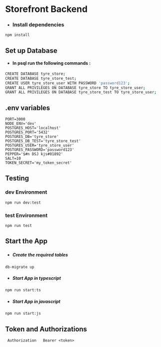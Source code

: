 # Storefront Backend

-  ### Install dependencies

```bash
npm install
```

## Set up Database

-  #### In psql run the following commands :

```bash
CREATE DATABASE tyre_store;
CREATE DATABASE tyre_store_test;
CREATE USER tyre_store_user WITH PASSWORD 'password123';
GRANT ALL PRIVILEGES ON DATABASE tyre_store TO tyre_store_user;
GRANT ALL PRIVILEGES ON DATABASE tyre_store_test TO tyre_store_user;
```

## .env variables

```
PORT=3000
NODE_ENV='dev'
POSTGRES_HOST='localhost'
POSTGRES_PORT='5432'
POSTGRES_DB='tyre_store'
POSTGRES_DB_TEST='tyre_store_test'
POSTGRES_USER='tyre_store_user'
POSTGRES_PASSWORD='password123'
PEPPER='$#n DSJ kjs#01892'
SALT=10
TOKEN_SECRET='my_token_secret'
```

## Testing

### dev Environment

```bash
npm run dev:test
```

### test Environment

```bash
npm run test
```

## Start the App

###

-  ##### Create the required tables

```bash
db-migrate up
```

-  ##### Start App in typescript

```bash
npm run start:ts
```

-  ##### Start App in javascript

```bash
npm run start:js
```

## Token and Authorizations

```
 Authorization   Bearer <token>
```
